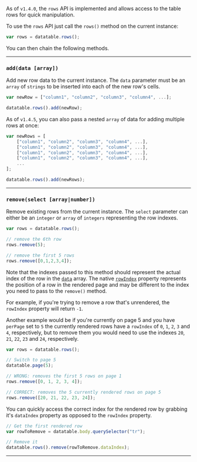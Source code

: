 As of `v1.4.0`, the `rows` API is implemented and allows access to the table rows for quick manipulation.

To use the `rows` API just call the `rows()` method on the current instance:

```javascript
var rows = datatable.rows();
```

You can then chain the following methods.

---

### `add(data [array])`

Add new row data to the current instance. The `data` parameter must be an `array` of `strings` to be inserted into each of the new row's cells.

```javascript
var newRow = ["column1", "column2", "column3", "column4", ...];

datatable.rows().add(newRow);

```

As of `v1.4.5`, you can also pass a nested `array` of data for adding multiple rows at once:

```javascript
var newRows = [
    ["column1", "column2", "column3", "column4", ...],
    ["column1", "column2", "column3", "column4", ...],
    ["column1", "column2", "column3", "column4", ...],
    ["column1", "column2", "column3", "column4", ...],
    ...
];

datatable.rows().add(newRows);

```

---

### `remove(select [array|number])`

Remove existing rows from the current instance. The `select` parameter can either be an `integer` or `array` of `integers` representing the row indexes.

```javascript
var rows = datatable.rows();

// remove the 6th row
rows.remove(5);

// remove the first 5 rows
rows.remove([0,1,2,3,4]);

```

Note that the indexes passed to this method should represent the actual index of the row in the [`data`](https://github.com/Mobius1/Vanilla-DataTables/wiki/API#data) array. The native [`rowIndex`](https://developer.mozilla.org/en-US/docs/Web/API/HTMLTableRowElement/rowIndex) property represents the position of a row in the rendered page and may be different to the index you need to pass to the `remove()` method.

For example, if you're trying to remove a row that's unrendered, the `rowIndex` property will return `-1`.

Another example would be if you're currently on page 5 and you have `perPage` set to `5` the currently rendered rows have a `rowIndex` of `0`, `1`, `2`, `3` and `4`, respectively, but to remove them you would need to use the indexes `20`, `21`, `22`, `23` and `24`, respectively.

```javascript
var rows = datatable.rows();

// Switch to page 5
datatable.page(5);

// WRONG: removes the first 5 rows on page 1
rows.remove([0, 1, 2, 3, 4]);

// CORRECT: removes the 5 currently rendered rows on page 5
rows.remove([20, 21, 22, 23, 24]);
```

You can quickly access the correct index for the rendered row by grabbing it's `dataIndex` property as opposed to the `rowIndex` property.

```javascript
// Get the first rendered row
var rowToRemove = datatable.body.querySelector("tr");

// Remove it
datatable.rows().remove(rowToRemove.dataIndex);

```

---